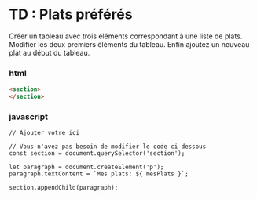 # TD : Plats préférés

Créer un tableau avec trois éléments correspondant à une liste de plats. Modifier les deux premiers éléments du tableau. Enfin ajoutez un nouveau plat au début du tableau.

### html

```html
<section>
</section>
```

### javascript

```
// Ajouter votre ici

// Vous n'avez pas besoin de modifier le code ci dessous
const section = document.querySelector('section');

let paragraph = document.createElement('p');
paragraph.textContent = `Mes plats: ${ mesPlats }`;

section.appendChild(paragraph);
    
```
